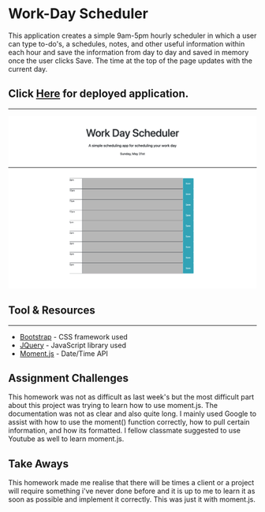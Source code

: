 # Work-Day Scheduler

This application creates a simple 9am-5pm hourly scheduler in which a user can type to-do's, a schedules, notes, and other useful information within each hour and save the information from day to day and saved in memory once the user clicks Save. The time at the top of the page updates with the current day.

## Click [Here](https://kingsleyramos.github.io/Work-Day-Scheduler/) for deployed application.
---
![](images/index.png)

## Tool & Resources
---
* [Bootstrap](https://getbootstrap.com/) - CSS framework used
* [JQuery](https://getbootstrap.com/) - JavaScript library used
* [Moment.js](https://momentjs.com/) - Date/Time API

## Assignment Challenges

This homework was not as difficult as last week's but the most difficult part about this project was trying to learn how to use moment.js. The documentation was not as clear and also quite long. I mainly used Google to assist with how to use the moment() function correctly, how to pull certain information, and how its formatted. I fellow classmate suggested to use Youtube as well to learn moment.js.

## Take Aways

This homework made me realise that there will be times a client or a project will require something i've never done before and it is up to me to learn it as soon as possible and implement it correctly. This was just it with moment.js.